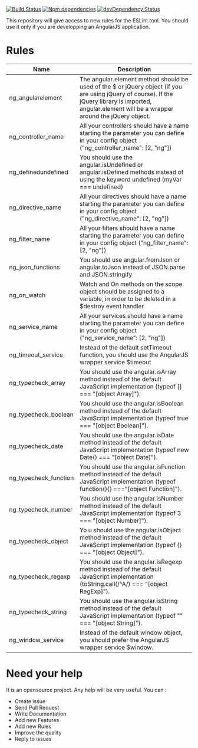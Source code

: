[![Build Status](https://travis-ci.org/Gillespie59/eslint-plugin-angularjs.svg?branch=master)](https://travis-ci.org/Gillespie59/eslint-plugin-angularjs)
[![Npm dependencies](https://david-dm.org/Gillespie59/eslint-plugin-angularjs.svg)](https://david-dm.org/Gillespie59/eslint-plugin-angularjs)
[![devDependency Status](https://david-dm.org/Gillespie59/eslint-plugin-angularjs/dev-status.png)](https://david-dm.org/Gillespie59/eslint-plugin-angularjs#info=devDependencies)


This repository will give access to new rules for the ESLint tool. You should use it only if you are developping an AngularJS application. 

# Rules

| Name  | Description |
| ------------- | ------------- |
| ng_angularelement  | The angular.element method should be used of the $ or jQuery object (if you are using jQuery of course). If the jQuery library is imported, angular.element will be a wrapper around the jQuery object.  |
| ng_controller_name  | All your controllers should have a name starting the parameter you can define in your config object ("ng_controller_name":  [2, "ng"]) |
| ng_definedundefined | You should use the angular.isUndefined or angular.isDefined methods instead of using the keyword undefined (myVar === undefined) |
| ng_directive_name | All your directives should have a name starting the parameter you can define in your config object ("ng_directive_name":  [2, "ng"]) |
| ng_filter_name | All your filters should have a name starting the parameter you can define in your config object ("ng_filter_name":  [2, "ng"]) |
| ng_json_functions | You should use angular.fromJson or angular.toJson instead of JSON.parse and JSON.stringify |
| ng_on_watch | Watch and On methods on the scope object should be assigned to a variable, in order to be deleted in a $destroy event handler |
| ng_service_name | All your services should have a name starting the parameter you can define in your config object ("ng_service_name":  [2, "ng"]) |
| ng_timeout_service | Instead of the default setTimeout function, you should use the AngularJS wrapper service $timeout |
| ng_typecheck_array | You should use the angular.isArray method instead of the default JavaScript implementation (typeof [] === "[object Array]").  |
| ng_typecheck_boolean | You should use the angular.isBoolean method instead of the default JavaScript implementation (typeof true === "[object Boolean]").  |
| ng_typecheck_date | You should use the angular.isDate method instead of the default JavaScript implementation (typeof new Date() === "[object Date]").  |
| ng_typecheck_function | You should use the angular.isFunction method instead of the default JavaScript implementation (typeof function(){} ==="[object Function]").  |
| ng_typecheck_number | You should use the angular.isNumber method instead of the default JavaScript implementation (typeof 3 === "[object Number]"). |
| ng_typecheck_object | Yo	u should use the angular.isObject method instead of the default JavaScript implementation (typeof {} === "[object Object]").  |
| ng_typecheck_regexp | You should use the angular.isRegexp method instead of the default JavaScript implementation (toString.call(/^A/) === "[object RegExp]"). |
| ng_typecheck_string | You should use the angular.isString method instead of the default JavaScript implementation (typeof "" === "[object String]"). |
| ng_window_service | Instead of the default window object, you should prefer the AngularJS wrapper service $window. |

# Need your help
It is an opensource project. Any help will be very useful. You can : 
- Create issue
- Send Pull Request
- Write Documentation
- Add new Features
- Add new Rules
- Improve the quality
- Reply to issues
